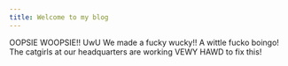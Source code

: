 ```yaml
---
title: Welcome to my blog
---
```


OOPSIE WOOPSIE!! UwU We made a fucky wucky!! A wittle fucko boingo! The catgirls at our headquarters are working VEWY HAWD to fix this!
